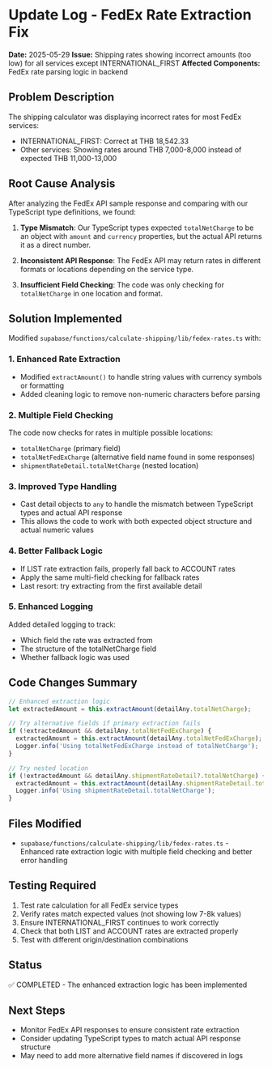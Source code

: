 # Update Log - FedEx Rate Extraction Fix
**Date:** 2025-05-29
**Issue:** Shipping rates showing incorrect amounts (too low) for all services except INTERNATIONAL_FIRST
**Affected Components:** FedEx rate parsing logic in backend

## Problem Description
The shipping calculator was displaying incorrect rates for most FedEx services:
- INTERNATIONAL_FIRST: Correct at THB 18,542.33
- Other services: Showing rates around THB 7,000-8,000 instead of expected THB 11,000-13,000

## Root Cause Analysis
After analyzing the FedEx API sample response and comparing with our TypeScript type definitions, we found:

1. **Type Mismatch**: Our TypeScript types expected `totalNetCharge` to be an object with `amount` and `currency` properties, but the actual API returns it as a direct number.

2. **Inconsistent API Response**: The FedEx API may return rates in different formats or locations depending on the service type.

3. **Insufficient Field Checking**: The code was only checking for `totalNetCharge` in one location and format.

## Solution Implemented
Modified `supabase/functions/calculate-shipping/lib/fedex-rates.ts` with:

### 1. Enhanced Rate Extraction
- Modified `extractAmount()` to handle string values with currency symbols or formatting
- Added cleaning logic to remove non-numeric characters before parsing

### 2. Multiple Field Checking
The code now checks for rates in multiple possible locations:
- `totalNetCharge` (primary field)
- `totalNetFedExCharge` (alternative field name found in some responses)
- `shipmentRateDetail.totalNetCharge` (nested location)

### 3. Improved Type Handling
- Cast detail objects to `any` to handle the mismatch between TypeScript types and actual API response
- This allows the code to work with both expected object structure and actual numeric values

### 4. Better Fallback Logic
- If LIST rate extraction fails, properly fall back to ACCOUNT rates
- Apply the same multi-field checking for fallback rates
- Last resort: try extracting from the first available detail

### 5. Enhanced Logging
Added detailed logging to track:
- Which field the rate was extracted from
- The structure of the totalNetCharge field
- Whether fallback logic was used

## Code Changes Summary
```typescript
// Enhanced extraction logic
let extractedAmount = this.extractAmount(detailAny.totalNetCharge);

// Try alternative fields if primary extraction fails
if (!extractedAmount && detailAny.totalNetFedExCharge) {
  extractedAmount = this.extractAmount(detailAny.totalNetFedExCharge);
  Logger.info('Using totalNetFedExCharge instead of totalNetCharge');
}

// Try nested location
if (!extractedAmount && detailAny.shipmentRateDetail?.totalNetCharge) {
  extractedAmount = this.extractAmount(detailAny.shipmentRateDetail.totalNetCharge);
  Logger.info('Using shipmentRateDetail.totalNetCharge');
}
```

## Files Modified
- `supabase/functions/calculate-shipping/lib/fedex-rates.ts` - Enhanced rate extraction logic with multiple field checking and better error handling

## Testing Required
1. Test rate calculation for all FedEx service types
2. Verify rates match expected values (not showing low 7-8k values)
3. Ensure INTERNATIONAL_FIRST continues to work correctly
4. Check that both LIST and ACCOUNT rates are extracted properly
5. Test with different origin/destination combinations

## Status
✅ COMPLETED - The enhanced extraction logic has been implemented

## Next Steps
- Monitor FedEx API responses to ensure consistent rate extraction
- Consider updating TypeScript types to match actual API response structure
- May need to add more alternative field names if discovered in logs
